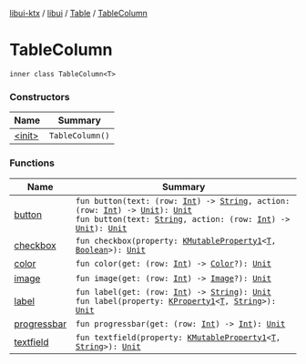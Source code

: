 [libui-ktx](../../../index.md) / [libui](../../index.md) / [Table](../index.md) / [TableColumn](./index.md)

# TableColumn

`inner class TableColumn<T>`

### Constructors

| Name | Summary |
|---|---|
| [&lt;init&gt;](-init-.md) | `TableColumn()` |

### Functions

| Name | Summary |
|---|---|
| [button](button.md) | `fun button(text: (row: `[`Int`](https://kotlinlang.org/api/latest/jvm/stdlib/kotlin/-int/index.html)`) -> `[`String`](https://kotlinlang.org/api/latest/jvm/stdlib/kotlin/-string/index.html)`, action: (row: `[`Int`](https://kotlinlang.org/api/latest/jvm/stdlib/kotlin/-int/index.html)`) -> `[`Unit`](https://kotlinlang.org/api/latest/jvm/stdlib/kotlin/-unit/index.html)`): `[`Unit`](https://kotlinlang.org/api/latest/jvm/stdlib/kotlin/-unit/index.html)<br>`fun button(text: `[`String`](https://kotlinlang.org/api/latest/jvm/stdlib/kotlin/-string/index.html)`, action: (row: `[`Int`](https://kotlinlang.org/api/latest/jvm/stdlib/kotlin/-int/index.html)`) -> `[`Unit`](https://kotlinlang.org/api/latest/jvm/stdlib/kotlin/-unit/index.html)`): `[`Unit`](https://kotlinlang.org/api/latest/jvm/stdlib/kotlin/-unit/index.html) |
| [checkbox](checkbox.md) | `fun checkbox(property: `[`KMutableProperty1`](https://kotlinlang.org/api/latest/jvm/stdlib/kotlin.reflect/-k-mutable-property1/index.html)`<`[`T`](index.md#T)`, `[`Boolean`](https://kotlinlang.org/api/latest/jvm/stdlib/kotlin/-boolean/index.html)`>): `[`Unit`](https://kotlinlang.org/api/latest/jvm/stdlib/kotlin/-unit/index.html) |
| [color](color.md) | `fun color(get: (row: `[`Int`](https://kotlinlang.org/api/latest/jvm/stdlib/kotlin/-int/index.html)`) -> `[`Color`](../../-color/index.md)`?): `[`Unit`](https://kotlinlang.org/api/latest/jvm/stdlib/kotlin/-unit/index.html) |
| [image](image.md) | `fun image(get: (row: `[`Int`](https://kotlinlang.org/api/latest/jvm/stdlib/kotlin/-int/index.html)`) -> `[`Image`](../../-image/index.md)`?): `[`Unit`](https://kotlinlang.org/api/latest/jvm/stdlib/kotlin/-unit/index.html) |
| [label](label.md) | `fun label(get: (row: `[`Int`](https://kotlinlang.org/api/latest/jvm/stdlib/kotlin/-int/index.html)`) -> `[`String`](https://kotlinlang.org/api/latest/jvm/stdlib/kotlin/-string/index.html)`): `[`Unit`](https://kotlinlang.org/api/latest/jvm/stdlib/kotlin/-unit/index.html)<br>`fun label(property: `[`KProperty1`](https://kotlinlang.org/api/latest/jvm/stdlib/kotlin.reflect/-k-property1/index.html)`<`[`T`](index.md#T)`, `[`String`](https://kotlinlang.org/api/latest/jvm/stdlib/kotlin/-string/index.html)`>): `[`Unit`](https://kotlinlang.org/api/latest/jvm/stdlib/kotlin/-unit/index.html) |
| [progressbar](progressbar.md) | `fun progressbar(get: (row: `[`Int`](https://kotlinlang.org/api/latest/jvm/stdlib/kotlin/-int/index.html)`) -> `[`Int`](https://kotlinlang.org/api/latest/jvm/stdlib/kotlin/-int/index.html)`): `[`Unit`](https://kotlinlang.org/api/latest/jvm/stdlib/kotlin/-unit/index.html) |
| [textfield](textfield.md) | `fun textfield(property: `[`KMutableProperty1`](https://kotlinlang.org/api/latest/jvm/stdlib/kotlin.reflect/-k-mutable-property1/index.html)`<`[`T`](index.md#T)`, `[`String`](https://kotlinlang.org/api/latest/jvm/stdlib/kotlin/-string/index.html)`>): `[`Unit`](https://kotlinlang.org/api/latest/jvm/stdlib/kotlin/-unit/index.html) |
